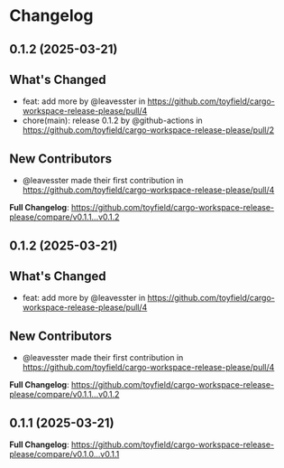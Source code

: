# Changelog

## 0.1.2 (2025-03-21)

## What's Changed
* feat: add more by @leavesster in https://github.com/toyfield/cargo-workspace-release-please/pull/4
* chore(main): release 0.1.2 by @github-actions in https://github.com/toyfield/cargo-workspace-release-please/pull/2

## New Contributors
* @leavesster made their first contribution in https://github.com/toyfield/cargo-workspace-release-please/pull/4

**Full Changelog**: https://github.com/toyfield/cargo-workspace-release-please/compare/v0.1.1...v0.1.2

## 0.1.2 (2025-03-21)

## What's Changed
* feat: add more by @leavesster in https://github.com/toyfield/cargo-workspace-release-please/pull/4

## New Contributors
* @leavesster made their first contribution in https://github.com/toyfield/cargo-workspace-release-please/pull/4

**Full Changelog**: https://github.com/toyfield/cargo-workspace-release-please/compare/v0.1.1...v0.1.2

## 0.1.1 (2025-03-21)

**Full Changelog**: https://github.com/toyfield/cargo-workspace-release-please/compare/v0.1.0...v0.1.1

